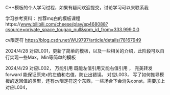 C++模板的个人学习过程，如果有疑问欢迎提交，讨论学习可以来联系我

学习参考资料：
推荐mq白的模板课程https://www.bilibili.com/cheese/play/ep468088?csource=private_space_tougao_null&spm_id_from=333.999.0.0

cv限定符 https://blog.csdn.net/WU9797/article/details/78167949

2024/4/28
对应L001，更新了简单的模板，以及一些相关的介绍，此阶段可以自行实现一些Max，Min等简单的模板

2024/4/29
对应L002， 万能引用 既能左值引用又能右值引用 ， 完美转发 forward 能保证原来x的左值和右值，防止出错误。
对应L003， 写了如何推导模板的返回值的类型，还有cv限定符这个东西，一些场合下会消失const，需要加上
对应L004， 